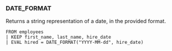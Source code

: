<!--
This is generated by ESQL's AbstractFunctionTestCase. Do no edit it. See ../README.md for how to regenerate it.
-->

### DATE_FORMAT
Returns a string representation of a date, in the provided format.

```
FROM employees
| KEEP first_name, last_name, hire_date
| EVAL hired = DATE_FORMAT("YYYY-MM-dd", hire_date)
```
